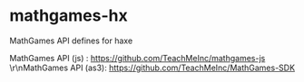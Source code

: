 # mathgames-hx
MathGames API defines for haxe

MathGames API (js) : https://github.com/TeachMeInc/mathgames-js
\r\nMathGames API (as3): https://github.com/TeachMeInc/MathGames-SDK
